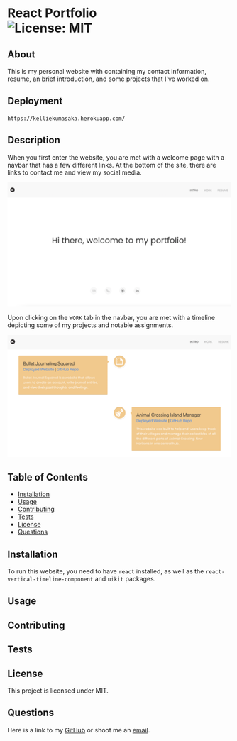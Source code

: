 # React Portfolio<br>![License: MIT](https://img.shields.io/badge/License-MIT-yellow.svg)
## About
This is my personal website with containing my contact information, resume, an brief introduction, and some projects that I've worked on.

## Deployment

    https://kelliekumasaka.herokuapp.com/

## Description
When you first enter the website, you are met with a welcome page with a navbar that has a few different links. At the bottom of the site, there are links to contact me and view my social media.

![welcome page of website](./public/images/welcome.png)

Upon clicking on the `WORK` tab in the navbar, you are met with a timeline depicting some of my projects and notable assignments.

![timeline of works](./public/images/timeline.png)

## Table of Contents
* [Installation](#installation)
* [Usage](#usage)
* [Contributing](#contributing)
* [Tests](#tests)
* [License](#license)
* [Questions](#questions)

## Installation
To run this website, you need to have `react` installed, as well as the `react-vertical-timeline-component` and `uikit` packages.

## Usage


## Contributing


## Tests


## License
This project is licensed under MIT.

## Questions
Here is a link to my [GitHub](https://github.com/kelliekumasaka) or shoot me an [email](mailto:kelliek3@gmail.com).

